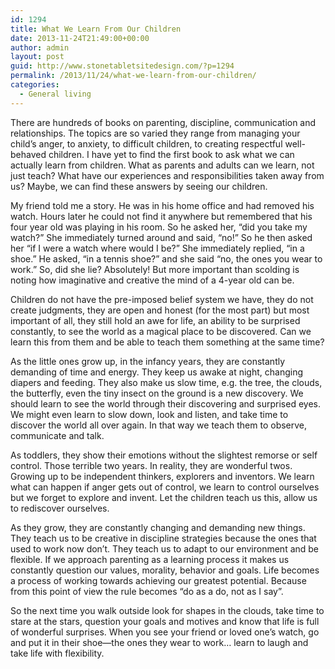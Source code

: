 ```yaml
---
id: 1294
title: What We Learn From Our Children
date: 2013-11-24T21:49:00+00:00
author: admin
layout: post
guid: http://www.stonetabletsitedesign.com/?p=1294
permalink: /2013/11/24/what-we-learn-from-our-children/
categories:
  - General living
---
```

There are hundreds of books on parenting, discipline, communication and relationships. The topics are so varied they range from managing your child’s anger, to anxiety, to difficult children, to creating respectful well- behaved children. I have yet to find the first book to ask what we can actually learn from children. What as parents and adults can we learn, not just teach? What have our experiences and responsibilities taken away from us? Maybe, we can find these answers by seeing our children.

My friend told me a story. He was in his home office and had removed his watch. Hours later he could not find it anywhere but remembered that his four year old was playing in his room. So he asked her, “did you take my watch?” She immediately turned around and said, “no!” So he then asked her “if I were a watch where would I be?” She immediately replied, “in a shoe.” He asked, “in a tennis shoe?” and she said “no, the ones you wear to work.” So, did she lie? Absolutely! But more important than scolding is noting how imaginative and creative the mind of a 4-year old can be.

Children do not have the pre-imposed belief system we have, they do not create judgments, they are open and honest (for the most part) but most important of all, they still hold an awe for life, an ability to be surprised constantly, to see the world as a magical place to be discovered. Can we learn this from them and be able to teach them something at the same time?

As the little ones grow up, in the infancy years, they are constantly demanding of time and energy. They keep us awake at night, changing diapers and feeding. They also make us slow time, e.g. the tree, the clouds, the butterfly, even the tiny insect on the ground is a new discovery. We should learn to see the world through their discovering and surprised eyes. We might even learn to slow down, look and listen, and take time to discover the world all over again. In that way we teach them to observe, communicate and talk.

As toddlers, they show their emotions without the slightest remorse or self control. Those terrible two years. In reality, they are wonderful twos. Growing up to be independent thinkers, explorers and inventors. We learn what can happen if anger gets out of control, we learn to control ourselves but we forget to explore and invent. Let the children teach us this, allow us to rediscover ourselves.

As they grow, they are constantly changing and demanding new things. They teach us to be creative in discipline strategies because the ones that used to work now don’t. They teach us to adapt to our environment and be flexible. If we approach parenting as a learning process it makes us constantly question our values, morality, behavior and goals. Life becomes a process of working towards achieving our greatest potential. Because from this point of view the rule becomes “do as a do, not as I say”.

So the next time you walk outside look for shapes in the clouds, take time to stare at the stars, question your goals and motives and know that life is full of wonderful surprises. When you see your friend or loved one’s watch, go and put it in their shoe—the ones they wear to work&#8230; learn to laugh and take life with flexibility.